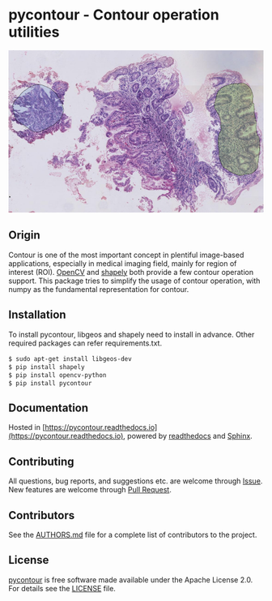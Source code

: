 # **pycontour - Contour operation utilities**

<img src="./docs/media/wsi-mucosa-tissue.png" width="800" height="320" alt="Banner">


## Origin
Contour is one of the most important concept in plentiful image-based applications, especially in medical imaging field, mainly for region of interest (ROI). [OpenCV](http://opencv-python-tutroals.readthedocs.io/en/latest/py_tutorials/py_tutorials.html) and [shapely](http://shapely.readthedocs.io/en/stable/manual.html) both provide a few contour operation support. This package tries to simplify the usage of contour operation, with numpy as the fundamental representation for contour.


## Installation
To install pycontour, libgeos and shapely need to install in advance. Other required packages can refer requirements.txt.
```
$ sudo apt-get install libgeos-dev
$ pip install shapely
$ pip install opencv-python
$ pip install pycontour
```

## Documentation
Hosted in [https://pycontour.readthedocs.io](https://pycontour.readthedocs.io), powered by [readthedocs](https://readthedocs.org) and
[Sphinx](http://www.sphinx-doc.org).

## Contributing
All questions, bug reports, and suggestions etc. are welcome through [Issue](https://github.com/PingjunChen/pycontour/issues). New features are welcome through [Pull Request](https://github.com/PingjunChen/pycontour/pulls).

## Contributors
See the [AUTHORS.md](AUTHORS.md) file for a complete list of contributors to the project.

## License
[pycontour](https://github.com/PingjunChen/pycontour) is free software made available under the Apache License 2.0. For details see the [LICENSE](LICENSE) file.
